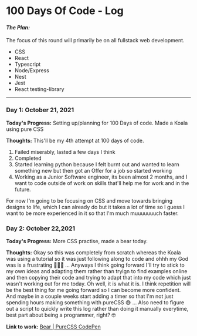 # 100 Days Of Code - Log

#### <i>The Plan:</i>

The focus of this round will primarily be on all fullstack web development.

- CSS
- React
- Typescript
- Node/Express
- Nest
- Jest
- React testing-library

---

### Day 1: October 21, 2021

**Today's Progress:** Setting up/planning for 100 Days of code. Made a Koala using pure CSS

**Thoughts:** This'll be my 4th attempt at 100 days of code.

1. Failed miserably, lasted a few days I think
2. Completed
3. Started learning python because I felt burnt out and wanted to learn something new but then got an Offer for a job so started working
4. Working as a Junior Software engineer, its been almost 2 months, and I want to code outside of work on skills that'll help me for work and in the future.

For now I'm going to be focusing on CSS and move towards bringing designs to life, which I can already do but it takes a lot of time so I guess I want to be more experienced in it so that I'm much muuuuuuuch faster.

<!-- how to add a link for work -->
<!-- **Link to work:** [Calculator App](http://www.example.com) -->

### Day 2: October 22,2021

**Today's Progress:** More CSS practise, made a bear today.

**Thoughts:** Okay so this was completely from scratch whereas the Koala was using a tutorial so it was just following
along to code and ohhh my God was is a frustrating 🥲🥲🥲 ...
Anyways I think going forward I'll try to stick to my own ideas and adapting them rather than tryign to find examples
online and then copying their code and trying to adapt that into my code which just wasn't working out for me today. Oh well, it is
what it is. I think repetition will be the best thing for me going forward so I can become more confident. And maybe in a couple weeks
start adding a timer so that I'm not just spending hours making something with pureCSS 😅 ...
Also need to figure out a script to quickly write this log rather than doing it manually everytime, best part about being a programmer, right? 🤓

**Link to work:** [Bear | PureCSS CodePen](https://codepen.io/moosarshah/pen/abyBgKb)
